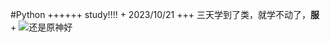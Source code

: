#Python
++++++
study!!!!
+
2023/10/21
+++
三天学到了类，就学不动了，**服**
+
![还是原神好](https://webstatic-sea.hoyoverse.com/upload/op-public/2023/02/02/6d41c6960e73a2f264132bdbbff60ce3_3994663197512018697.png)

